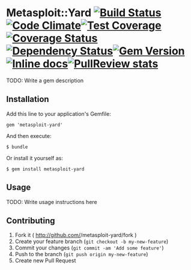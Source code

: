 # Metasploit::Yard [![Build Status](https://travis-ci.org/rapid7/metasploit-yard.svg?branch=master)](https://travis-ci.org/rapid7/metasploit-yard)[![Code Climate](https://codeclimate.com/github/rapid7/metasploit-yard.png)](https://codeclimate.com/github/rapid7/metasploit-yard)[![Test Coverage](https://codeclimate.com/github/rapid7/metasploit-yard/badges/coverage.svg)](https://codeclimate.com/github/rapid7/metasploit-yard)[![Coverage Status](https://img.shields.io/coveralls/rapid7/metasploit-yard.svg)](https://coveralls.io/r/rapid7/metasploit-yard)[![Dependency Status](https://gemnasium.com/rapid7/metasploit-yard.svg)](https://gemnasium.com/rapid7/metasploit-yard)[![Gem Version](https://badge.fury.io/rb/metasploit-yard.svg)](http://badge.fury.io/rb/metasploit-yard)[![Inline docs](http://inch-ci.org/github/rapid7/metasploit-yard.svg?branch=master)](http://inch-ci.org/github/rapid7/metasploit-yard)[![PullReview stats](https://www.pullreview.com/github/rapid7/metasploit-yard/badges/master.svg)](https://www.pullreview.com/github/rapid7/metasploit-yard/reviews/master)

TODO: Write a gem description

## Installation

Add this line to your application's Gemfile:

    gem 'metasploit-yard'

And then execute:

    $ bundle

Or install it yourself as:

    $ gem install metasploit-yard

## Usage

TODO: Write usage instructions here

## Contributing

1. Fork it ( http://github.com/<my-github-username>/metasploit-yard/fork )
2. Create your feature branch (`git checkout -b my-new-feature`)
3. Commit your changes (`git commit -am 'Add some feature'`)
4. Push to the branch (`git push origin my-new-feature`)
5. Create new Pull Request
